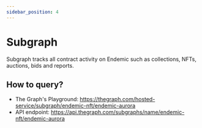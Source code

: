 ```yaml
---
sidebar_position: 4
---
```

# Subgraph

Subgraph tracks all contract activity on Endemic such as collections, NFTs, auctions, bids and reports. 

## How to query?​
- The Graph's Playground: https://thegraph.com/hosted-service/subgraph/endemic-nft/endemic-aurora
- API endpoint: https://api.thegraph.com/subgraphs/name/endemic-nft/endemic-aurora